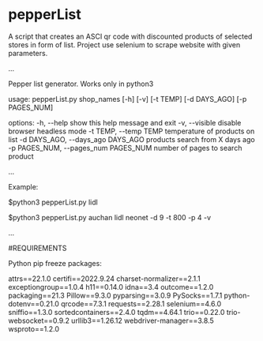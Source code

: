 # pepperList

A script that creates an ASCI qr code with discounted products of selected stores in form of list.
Project use selenium to scrape website with given parameters.

...

Pepper list generator. Works only in python3

usage: pepperList.py shop_names [-h] [-v] [-t TEMP] [-d DAYS_AGO] [-p PAGES_NUM]

options:
  -h, --help            show this help message and exit
  -v, --visible         disable browser headless mode
  -t TEMP, --temp TEMP  temperature of products on list
  -d DAYS_AGO, --days_ago DAYS_AGO
                        products search from X days ago
  -p PAGES_NUM, --pages_num PAGES_NUM
                        number of pages to search product

...

Example:

$python3 pepperList.py lidl

$python3 pepperList.py auchan lidl neonet -d 9 -t 800 -p 4 -v

...

#REQUIREMENTS

Python pip freeze packages:

attrs==22.1.0
certifi==2022.9.24
charset-normalizer==2.1.1
exceptiongroup==1.0.4
h11==0.14.0
idna==3.4
outcome==1.2.0
packaging==21.3
Pillow==9.3.0
pyparsing==3.0.9
PySocks==1.7.1
python-dotenv==0.21.0
qrcode==7.3.1
requests==2.28.1
selenium==4.6.0
sniffio==1.3.0
sortedcontainers==2.4.0
tqdm==4.64.1
trio==0.22.0
trio-websocket==0.9.2
urllib3==1.26.12
webdriver-manager==3.8.5
wsproto==1.2.0
